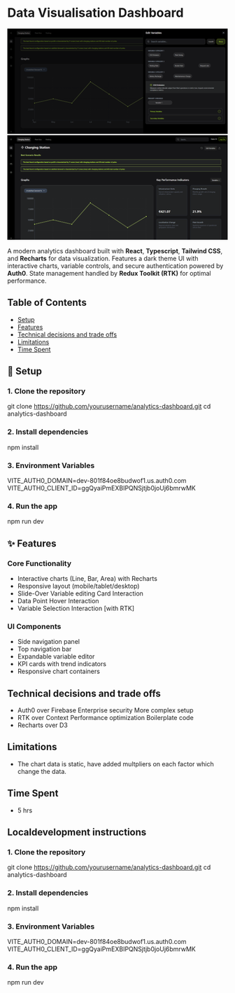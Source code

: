 # Data Visualisation Dashboard

![Dashboard Screenshot](./public/Home3.png) 
![Dashboard Screenshot](./public/Home2.png)

A modern analytics dashboard built with **React**, **Typescript**, **Tailwind CSS**, and **Recharts** for data visualization. Features a dark theme UI with interactive charts, variable controls, and secure authentication powered by **Auth0**. State management handled by **Redux Toolkit (RTK)** for optimal performance.

## Table of Contents
- [Setup](#-setup)
- [Features](#-features)
- [Technical decisions and trade offs](#-technical-decisions-and-trade-offs)
- [Limitations](#-limitations)
- [Time Spent](#-time-spent)
## 🚀 Setup

### 1. Clone the repository

git clone https://github.com/yourusername/analytics-dashboard.git
cd analytics-dashboard

### 2. Install dependencies
npm install

### 3. Environment Variables
VITE_AUTH0_DOMAIN=dev-801f84oe8budwof1.us.auth0.com
VITE_AUTH0_CLIENT_ID=ggQyaiPmEXBIPQNSjtjb0joUj6bmrwMK

### 4. Run the app 
npm run dev

## ✨ Features

### Core Functionality
- Interactive charts (Line, Bar, Area) with Recharts
- Responsive layout (mobile/tablet/desktop)
- Slide-Over Variable editing Card Interaction
- Data Point Hover Interaction
- Variable Selection Interaction [with RTK]

### UI Components
- Side navigation panel
- Top navigation bar
- Expandable variable editor
- KPI cards with trend indicators
- Responsive chart containers


## Technical decisions and trade offs

- Auth0 over Firebase	Enterprise security	More complex setup
- RTK over Context	Performance optimization	Boilerplate code
- Recharts over D3	

## Limitations
 - The chart data is static, have added multpliers on each factor which change the data.
 
## Time Spent
- 5 hrs 


##  Localdevelopment instructions
### 1. Clone the repository

git clone https://github.com/yourusername/analytics-dashboard.git
cd analytics-dashboard

### 2. Install dependencies
npm install

### 3. Environment Variables
VITE_AUTH0_DOMAIN=dev-801f84oe8budwof1.us.auth0.com
VITE_AUTH0_CLIENT_ID=ggQyaiPmEXBIPQNSjtjb0joUj6bmrwMK

### 4. Run the app 
npm run dev
